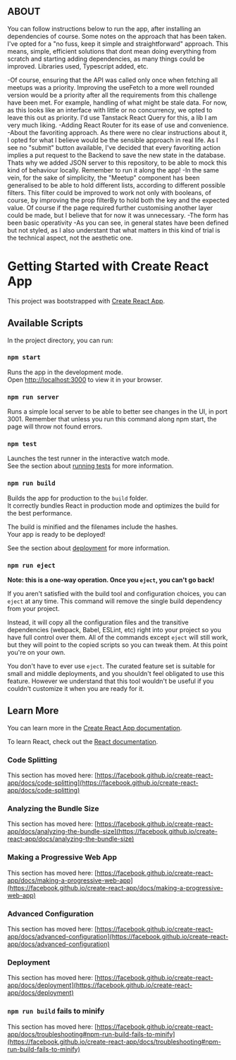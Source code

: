 ## ABOUT

You can follow instructions below to run the app, after installing an dependencies of course.
Some notes on the approach that has been taken.
I've opted for a "no fuss, keep it simple and straightforward" approach. This means, simple, efficient solutions that dont
mean doing everything from scratch and starting adding dependencies, as many things could be improved. Libraries used, Typescript added, etc.

-Of course, ensuring that the API was called only once when fetching all meetups was a priority. Improving the useFetch to a more well rounded version would be a priority after all the requirements from this challenge have been met. For example, handling of what might be stale data. For now, as this looks like an interface with little or no concurrency, we opted to leave this out as priority. I'd use Tanstack React Query for this, a lib I am very much liking.
-Adding React Router for its ease of use and convenience.
-About the favoriting approach. As there were no clear instructions about it, I opted for what I believe would be the sensible approach in real life. As I see no "submit" button available, I've decided that every favoriting action implies a put request to the Backend to save the new state in the database. Thats why we added JSON server to this repository, to be able to mock this kind of behaviour locally. Remember to run it along the app!
-In the same vein, for the sake of simplicity, the "Meetup" component has been generalised to be able to hold different lists, according to different possible filters. This filter could be improved to work not only with booleans, of course, by improving the prop filterBy to hold both the key and the expected value. Of course if the page required further customising another layer could be made, but I believe that for now it was unnecessary.
-The form has been basic operativity
-As you can see, in general states have been defined but not styled, as I also understant that what matters in this kind of trial is the technical aspect, not the aesthetic one.

# Getting Started with Create React App

This project was bootstrapped with [Create React App](https://github.com/facebook/create-react-app).

## Available Scripts

In the project directory, you can run:

### `npm start`

Runs the app in the development mode.\
Open [http://localhost:3000](http://localhost:3000) to view it in your browser.

### `npm run server`

Runs a simple local server to be able to better see changes in the UI, in port 3001.
Remember that unless you run this command along npm start, the page will throw not found errors.

### `npm test`

Launches the test runner in the interactive watch mode.\
See the section about [running tests](https://facebook.github.io/create-react-app/docs/running-tests) for more information.

### `npm run build`

Builds the app for production to the `build` folder.\
It correctly bundles React in production mode and optimizes the build for the best performance.

The build is minified and the filenames include the hashes.\
Your app is ready to be deployed!

See the section about [deployment](https://facebook.github.io/create-react-app/docs/deployment) for more information.

### `npm run eject`

**Note: this is a one-way operation. Once you `eject`, you can't go back!**

If you aren't satisfied with the build tool and configuration choices, you can `eject` at any time. This command will remove the single build dependency from your project.

Instead, it will copy all the configuration files and the transitive dependencies (webpack, Babel, ESLint, etc) right into your project so you have full control over them. All of the commands except `eject` will still work, but they will point to the copied scripts so you can tweak them. At this point you're on your own.

You don't have to ever use `eject`. The curated feature set is suitable for small and middle deployments, and you shouldn't feel obligated to use this feature. However we understand that this tool wouldn't be useful if you couldn't customize it when you are ready for it.

## Learn More

You can learn more in the [Create React App documentation](https://facebook.github.io/create-react-app/docs/getting-started).

To learn React, check out the [React documentation](https://reactjs.org/).

### Code Splitting

This section has moved here: [https://facebook.github.io/create-react-app/docs/code-splitting](https://facebook.github.io/create-react-app/docs/code-splitting)

### Analyzing the Bundle Size

This section has moved here: [https://facebook.github.io/create-react-app/docs/analyzing-the-bundle-size](https://facebook.github.io/create-react-app/docs/analyzing-the-bundle-size)

### Making a Progressive Web App

This section has moved here: [https://facebook.github.io/create-react-app/docs/making-a-progressive-web-app](https://facebook.github.io/create-react-app/docs/making-a-progressive-web-app)

### Advanced Configuration

This section has moved here: [https://facebook.github.io/create-react-app/docs/advanced-configuration](https://facebook.github.io/create-react-app/docs/advanced-configuration)

### Deployment

This section has moved here: [https://facebook.github.io/create-react-app/docs/deployment](https://facebook.github.io/create-react-app/docs/deployment)

### `npm run build` fails to minify

This section has moved here: [https://facebook.github.io/create-react-app/docs/troubleshooting#npm-run-build-fails-to-minify](https://facebook.github.io/create-react-app/docs/troubleshooting#npm-run-build-fails-to-minify)
